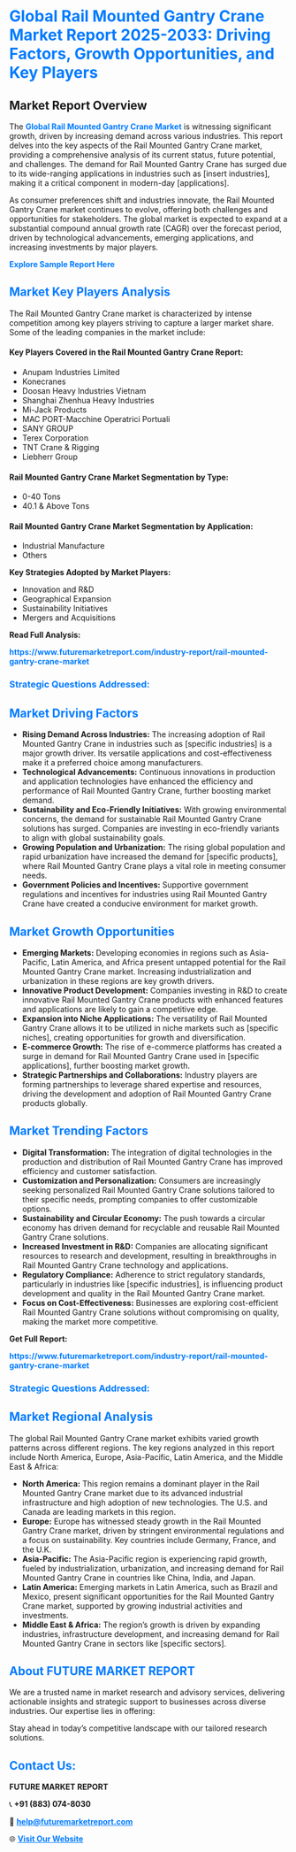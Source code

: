 <h1 style="color: #007BFF;">Global Rail Mounted Gantry Crane Market Report 2025-2033: Driving Factors, Growth Opportunities, and Key Players</h1>

<section id="overview">
<h2>Market Report Overview</h2>
<p>The <a href="https://www.futuremarketreport.com/industry-report/rail-mounted-gantry-crane-market" style="color: #007BFF; text-decoration: none;"><strong>Global Rail Mounted Gantry Crane Market</strong></a> is witnessing significant growth, driven by increasing demand across various industries. This report delves into the key aspects of the Rail Mounted Gantry Crane market, providing a comprehensive analysis of its current status, future potential, and challenges. The demand for Rail Mounted Gantry Crane has surged due to its wide-ranging applications in industries such as [insert industries], making it a critical component in modern-day [applications].</p>
<p>As consumer preferences shift and industries innovate, the Rail Mounted Gantry Crane market continues to evolve, offering both challenges and opportunities for stakeholders. The global market is expected to expand at a substantial compound annual growth rate (CAGR) over the forecast period, driven by technological advancements, emerging applications, and increasing investments by major players.</p>
</section>

<section id="overview">
<p><a href="https://www.futuremarketreport.com/request-sample/reportId=82893" style="color: #007BFF; text-decoration: none;"><strong>Explore Sample Report Here</strong></a></p>
</section>

<section id="key-players">
<h2 style="color: #007BFF;">Market Key Players Analysis</h2>
<p>The Rail Mounted Gantry Crane market is characterized by intense competition among key players striving to capture a larger market share. Some of the leading companies in the market include:</p>
<h4>Key Players Covered in the Rail Mounted Gantry Crane Report:</h4>
<ul><li>Anupam Industries Limited</li><li>Konecranes</li><li>Doosan Heavy Industries Vietnam</li><li>Shanghai Zhenhua Heavy Industries</li><li>Mi-Jack Products</li><li>MAC PORT-Macchine Operatrici Portuali</li><li>SANY GROUP</li><li>Terex Corporation</li><li>TNT Crane &amp; Rigging</li><li>Liebherr Group</li></ul>
<h4>Rail Mounted Gantry Crane Market Segmentation by Type:</h4>
<ul><li>0-40 Tons</li><li>40.1 &amp; Above Tons</li></ul>

<h4>Rail Mounted Gantry Crane Market Segmentation by Application:</h4>
<ul><li>Industrial Manufacture</li><li>Others</li></ul>
<p><strong>Key Strategies Adopted by Market Players:</strong></p>
<ul>
<li>Innovation and R&D</li>
<li>Geographical Expansion</li>
<li>Sustainability Initiatives</li>
<li>Mergers and Acquisitions</li>
</ul>
</section>

<section>
<p><strong>Read Full Analysis: </strong></p><a href="https://www.futuremarketreport.com/industry-report/rail-mounted-gantry-crane-market" style="color: #007BFF; text-decoration: none;"><strong>https://www.futuremarketreport.com/industry-report/rail-mounted-gantry-crane-market</strong></a>
<h3 style="color: #007BFF;">Strategic Questions Addressed:</h3>
</section>

<section id="driving-factors">
<h2 style="color: #007BFF;">Market Driving Factors</h2>
<ul>
<li><strong>Rising Demand Across Industries:</strong> The increasing adoption of Rail Mounted Gantry Crane in industries such as [specific industries] is a major growth driver. Its versatile applications and cost-effectiveness make it a preferred choice among manufacturers.</li>
<li><strong>Technological Advancements:</strong> Continuous innovations in production and application technologies have enhanced the efficiency and performance of Rail Mounted Gantry Crane, further boosting market demand.</li>
<li><strong>Sustainability and Eco-Friendly Initiatives:</strong> With growing environmental concerns, the demand for sustainable Rail Mounted Gantry Crane solutions has surged. Companies are investing in eco-friendly variants to align with global sustainability goals.</li>
<li><strong>Growing Population and Urbanization:</strong> The rising global population and rapid urbanization have increased the demand for [specific products], where Rail Mounted Gantry Crane plays a vital role in meeting consumer needs.</li>
<li><strong>Government Policies and Incentives:</strong> Supportive government regulations and incentives for industries using Rail Mounted Gantry Crane have created a conducive environment for market growth.</li>
</ul>
</section>

<section id="growth-opportunities">
<h2 style="color: #007BFF;">Market Growth Opportunities</h2>
<ul>
<li><strong>Emerging Markets:</strong> Developing economies in regions such as Asia-Pacific, Latin America, and Africa present untapped potential for the Rail Mounted Gantry Crane market. Increasing industrialization and urbanization in these regions are key growth drivers.</li>
<li><strong>Innovative Product Development:</strong> Companies investing in R&D to create innovative Rail Mounted Gantry Crane products with enhanced features and applications are likely to gain a competitive edge.</li>
<li><strong>Expansion into Niche Applications:</strong> The versatility of Rail Mounted Gantry Crane allows it to be utilized in niche markets such as [specific niches], creating opportunities for growth and diversification.</li>
<li><strong>E-commerce Growth:</strong> The rise of e-commerce platforms has created a surge in demand for Rail Mounted Gantry Crane used in [specific applications], further boosting market growth.</li>
<li><strong>Strategic Partnerships and Collaborations:</strong> Industry players are forming partnerships to leverage shared expertise and resources, driving the development and adoption of Rail Mounted Gantry Crane products globally.</li>
</ul>
</section>

<section id="trending-factors">
<h2 style="color: #007BFF;">Market Trending Factors</h2>
<ul>
<li><strong>Digital Transformation:</strong> The integration of digital technologies in the production and distribution of Rail Mounted Gantry Crane has improved efficiency and customer satisfaction.</li>
<li><strong>Customization and Personalization:</strong> Consumers are increasingly seeking personalized Rail Mounted Gantry Crane solutions tailored to their specific needs, prompting companies to offer customizable options.</li>
<li><strong>Sustainability and Circular Economy:</strong> The push towards a circular economy has driven demand for recyclable and reusable Rail Mounted Gantry Crane solutions.</li>
<li><strong>Increased Investment in R&D:</strong> Companies are allocating significant resources to research and development, resulting in breakthroughs in Rail Mounted Gantry Crane technology and applications.</li>
<li><strong>Regulatory Compliance:</strong> Adherence to strict regulatory standards, particularly in industries like [specific industries], is influencing product development and quality in the Rail Mounted Gantry Crane market.</li>
<li><strong>Focus on Cost-Effectiveness:</strong> Businesses are exploring cost-efficient Rail Mounted Gantry Crane solutions without compromising on quality, making the market more competitive.</li>
</ul>
</section>

<section>
<p><strong>Get Full Report: </strong></p><a href="https://www.futuremarketreport.com/industry-report/rail-mounted-gantry-crane-market" style="color: #007BFF; text-decoration: none;"><strong>https://www.futuremarketreport.com/industry-report/rail-mounted-gantry-crane-market</strong></a>
<h3 style="color: #007BFF;">Strategic Questions Addressed:</h3>
</section>


<section id="regional-analysis">
<h2 style="color: #007BFF;">Market Regional Analysis</h2>
<p>The global Rail Mounted Gantry Crane market exhibits varied growth patterns across different regions. The key regions analyzed in this report include North America, Europe, Asia-Pacific, Latin America, and the Middle East & Africa:</p>
<ul>
<li><strong>North America:</strong> This region remains a dominant player in the Rail Mounted Gantry Crane market due to its advanced industrial infrastructure and high adoption of new technologies. The U.S. and Canada are leading markets in this region.</li>
<li><strong>Europe:</strong> Europe has witnessed steady growth in the Rail Mounted Gantry Crane market, driven by stringent environmental regulations and a focus on sustainability. Key countries include Germany, France, and the U.K.</li>
<li><strong>Asia-Pacific:</strong> The Asia-Pacific region is experiencing rapid growth, fueled by industrialization, urbanization, and increasing demand for Rail Mounted Gantry Crane in countries like China, India, and Japan.</li>
<li><strong>Latin America:</strong> Emerging markets in Latin America, such as Brazil and Mexico, present significant opportunities for the Rail Mounted Gantry Crane market, supported by growing industrial activities and investments.</li>
<li><strong>Middle East & Africa:</strong> The region’s growth is driven by expanding industries, infrastructure development, and increasing demand for Rail Mounted Gantry Crane in sectors like [specific sectors].</li>
</ul>
</section>

<footer>
<h2 style="color: #007BFF;">About FUTURE MARKET REPORT</h2>
<p>We are a trusted name in market research and advisory services, delivering actionable insights and strategic support to businesses across diverse industries. Our expertise lies in offering:</p>

<p>Stay ahead in today’s competitive landscape with our tailored research solutions.</p>

<h2 style="color: #007BFF;">Contact Us:</h2>
<p><strong>FUTURE MARKET REPORT</strong></p>
<p>📞 <strong>+91 (883) 074-8030</strong></p>
<p>📧 <strong><a href="mailto:help@futuremarketreport.com" style="color: #007BFF;">help@futuremarketreport.com</a></strong></p>
<p>🌐 <strong><a href="https://www.futuremarketreport.com/" style="color: #007BFF;">Visit Our Website</a></strong></p>
</footer>